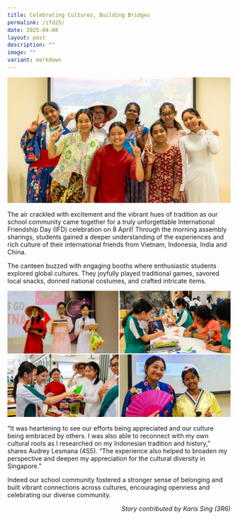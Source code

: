 ```yaml
---
title: Celebrating Cultures, Building Bridges
permalink: /ifd25/
date: 2025-04-08
layout: post
description: ""
image: ""
variant: markdown
---
```

<img src="/images/Sparkling_Moment/2025/IFD_Hero.png">

<p>The air crackled with excitement and the vibrant hues of tradition as our school community came together for a truly unforgettable International Friendship Day (IFD) celebration on 8 April!  Through the morning assembly sharings, students gained a deeper understanding of the experiences and rich culture of their international friends from Vietnam, Indonesia, India and China. </p>
<p>The canteen buzzed with engaging booths where enthusiastic students explored global cultures. They joyfully played traditional games, savored local snacks, donned national costumes, and crafted intricate items. </p>

<img src="/images/Sparkling_Moment/2025/IFD_1.png">

<p>“It was heartening to see our efforts being appreciated and our culture being embraced by others. I was also able to reconnect with my own cultural roots as I researched on my Indonesian tradition and history,” shares Audrey Lesmana (4S5).  “The experience also helped to broaden my perspective and deepen my appreciation for the cultural diversity in Singapore.”</p>
<p>Indeed our school community fostered a stronger sense of belonging and built vibrant connections across cultures, encouraging openness and celebrating our diverse community.</p>
<p align="right"><i>Story contributed by Karis Sing (3R6)</i> </p>